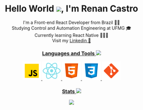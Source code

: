 <h1 align="center" >Hello World <img src="https://github.com/sudnyeshtalekar/sudnyeshtalekar/blob/master/Assets/Hi.gif" width="40px">, I'm Renan Castro</h1>

<p align="center">
I'm a Front-end React Developer from Brazil 💚💛 </br>
Studying Control and Automation Engineering at UFMG 🎓 </br>
Currently learning React Native 👨🏽‍💻 </br>
Visit my <a target="ddd" href="https://www.linkedin.com/in/renancastrot">Linkedin 💼
</p>

<h3 align="center">Languages and Tools <img src="https://emojis.slackmojis.com/emojis/images/1531849430/4246/blob-sunglasses.gif?1531849430" width="30"/> </h3>
<p align="center">
  <img style="margin: auto;" src="https://raw.githubusercontent.com/sachinverma53121/sachinverma53121/master/icons/js.png" alt=javascript width="60" height="60"/>
  <img style="margin: auto;" src="https://raw.githubusercontent.com/sachinverma53121/sachinverma53121/master/icons/react.png" alt=react width="60" height="60"/> 
  <img style="margin: auto;" src="https://raw.githubusercontent.com/sachinverma53121/sachinverma53121/master/icons/html5.png" alt=html5 width="60" height="60"/> 
	<img   src="https://raw.githubusercontent.com/sachinverma53121/sachinverma53121/master/icons/css3.png" alt=css3 width="60" height="60"/> 
  <img style="margin: auto;" src="https://raw.githubusercontent.com/sachinverma53121/sachinverma53121/master/icons/git.png" alt=git width="60" height="60"/>
</p>

<h3 align="center">Stats <img src="https://user-images.githubusercontent.com/85813489/156953479-116685e2-1635-4fba-829f-d8280875ae9c.gif" width="30"/></h3>
<p align="center">
<img src="https://activity-graph.herokuapp.com/graph?username=RenanTCastro&theme=react-dark&bg_color=20232a&hide_border=true" width="70%"/>
</p>
<!--
**RenanTCastro/RenanTCastro** is a ✨ _special_ ✨ repository because its `README.md` (this file) appears on your GitHub profile.

Here are some ideas to get you started:

- 🔭 I’m currently working on ...
- 🌱 I’m currently learning ...
- 👯 I’m looking to collaborate on ...
- 🤔 I’m looking for help with ...
- 💬 Ask me about ...
- 📫 How to reach me: ...
- 😄 Pronouns: ...
- ⚡ Fun fact: ...
-->
